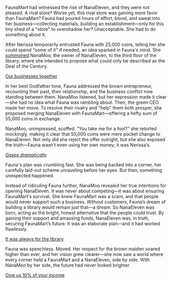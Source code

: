 <!-- title: Deal of the Century -->

FaunaMart had witnessed the rise of NanaEleven, and they were not pleased. A rival store? Worse yet, this rival store was gaining more favor than FaunaMart? Fauna had poured hours of effort, blood, and sweat into her business—collecting materials, building an establishment—only for this tiny shed of a "store" to overshadow her? Unacceptable. She had to do something about it.

After Nerissa temporarily entrusted Fauna with 25,000 coins, telling her she could spend "some of it" if needed, an idea sparked in Fauna's mind. She [summoned](https://www.youtube.com/live/8x-MVX8h9gU?feature=shared&t=920) NanaMoo, the owner of NanaEleven, to the third floor of the library, where she intended to propose what could only be described as the Deal of the Century.

[Our businesses together](#embed:https://www.youtube.com/live/8x-MVX8h9gU?feature=shared&t=1082)

In her best Godfather tone, Fauna addressed the brown entrepreneur, recounting their past, their relationship, and the business conflict now standing between them. NanaMoo listened, but her expression made it clear—she had no idea what Fauna was rambling about. Then, the green CEO made her move. To resolve their rivalry and "help" them both prosper, she proposed merging NanaEleven with FaunaMart—offering a hefty sum of 55,000 coins in exchange.

NanaMoo, unimpressed, scoffed. "You take me for a fool?" she retorted mockingly, making it clear that 55,000 coins were mere pocket change to NanaEleven. Not only did she reject the offer outright, but she also exposed the truth—Fauna wasn’t even using her own money; it was Nerissa’s.

[*Gasps dramatically*](#embed:https://www.youtube.com/live/oq_4QZacuso?feature=shared&t=1263)

Fauna's plan was crumbling fast. She was being backed into a corner, her carefully laid-out scheme unraveling before her eyes. But then, something unexpected happened.

Instead of ridiculing Fauna further, NanaMoo revealed her true intentions for opening NanaEleven. It was never about competing—it was about ensuring FaunaMart's survival. She knew FaunaMart was a scam, and that people would never support such a business. Without customers, Fauna’s dream of building a library would remain just that—a dream. So NanaEleven was born, acting as the bright, honest alternative that the people could trust. By gaining their support and amassing funds, NanaEleven was, in truth, securing FaunaMart’s future. It was an elaborate plan—and it had worked flawlessly.

[It was always for the library](#embed:https://www.youtube.com/live/8x-MVX8h9gU?feature=shared&t=1516)

Fauna was speechless. Moved. Her respect for the brown maiden soared higher than ever, and her vision grew clearer—she now saw a world where every corner held a FaunaMart and a NanaEleven, side by side. With NanaMoo by her side, the future had never looked brighter.

[Give us 10% of your income](#embed:https://www.youtube.com/live/8x-MVX8h9gU?feature=shared&t=1970)
